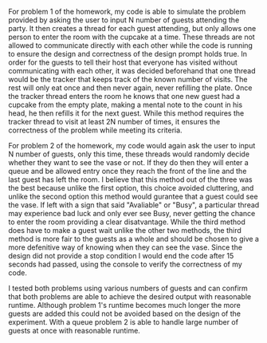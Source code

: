For problem 1 of the homework, my code is able to simulate the problem provided by asking the user to input N number of guests attending the party. It then creates a thread for each guest attending, but only allows one person to enter the room with the cupcake at a time. These threads are not allowed to communicate directly with each other while the code is running to ensure the design and correctness of the design prompt holds true. In order for the guests to tell their host that everyone has visited without communicating with each other, it was decided beforehand that one thread would be the tracker that keeps track of the known number of visits. The rest will only eat once and then never again, never refilling the plate. Once the tracker thread enters the room he knows that one new guest had a cupcake from the empty plate, making a mental note to the count in his head, he then refills it for the next guest. While this method requires the tracker thread to visit at least 2N number of times, it ensures the correctness of the problem while meeting its criteria.

For problem 2 of the homework, my code would again ask the user to input N number of guests, only this time, these threads would randomly decide whether they want to see the vase or not. If they do then they will enter a queue and be allowed entry once they reach the front of the line and the last guest has left the room. I believe that this method out of the three was the best because unlike the first option, this choice avoided cluttering, and unlike the second option this method would gurantee that a guest could see the vase. If left with a sign that said "Avaliable" or "Busy", a particular thread may experience bad luck and only ever see Busy, never getting the chance to enter the room providing a clear disatvantage. While the third method does have to make a guest wait unlike the other two methods, the third method is more fair to the guests as a whole and should be chosen to give a more defenitive way of knowing when they can see the vase. Since the design did not provide a stop condition I would end the code after 15 seconds had passed, using the console to verify the correctness of my code.

I tested both problems using various numbers of guests and can confirm that both problems are able to achieve the desired output with reasonable runtime. Although problem 1's runtime becomes much longer the more guests are added this could not be avoided based on the design of the experiment. With a queue problem 2 is able to handle large number of guests at once with reasonable runtime.
